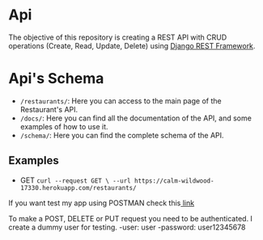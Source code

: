 # Api

The objective of this repository is creating a REST API with CRUD operations  (Create, Read, Update, Delete) using <a href="http://www.django-rest-framework.org">Django REST Framework</a>.

# Api's Schema

- `/restaurants/`: Here you can access to the main page of the Restaurant's API. 
- `/docs/`: Here you can find all the documentation of the API, and some examples of how to use it.
- `/schema/`: Here you can find the complete schema of the API.

## Examples

- GET ```curl --request GET \
  --url https://calm-wildwood-17330.herokuapp.com/restaurants/```
  
If you want test my app using POSTMAN check this<a href="https://documenter.getpostman.com/view/1727394/api/RW1boKPb"> link</a>

To make a POST, DELETE or PUT request you need to be authenticated. I create a dummy user for testing.
-user: user
-password: user12345678
